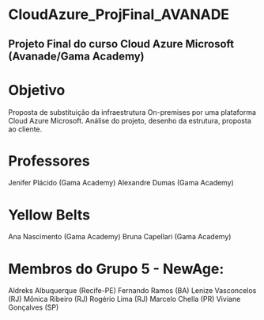 # CloudAzure_ProjFinal_AVANADE
## Projeto Final do curso Cloud Azure Microsoft (Avanade/Gama Academy)

# Objetivo
Proposta de substituição da infraestrutura On-premises por uma plataforma Cloud Azure Microsoft.
Análise do projeto, desenho da estrutura, proposta ao cliente.

# Professores
Jenifer Plácido (Gama Academy)
Alexandre Dumas (Gama Academy)

# Yellow Belts
Ana Nascimento (Gama Academy)
Bruna Capellari (Gama Academy)

# Membros do Grupo 5 - NewAge:
Aldreks Albuquerque (Recife-PE)
Fernando Ramos (BA)
Lenize Vasconcelos (RJ)
Mônica Ribeiro (RJ)
Rogério Lima (RJ)
Marcelo Chella (PR)
Viviane Gonçalves (SP)

